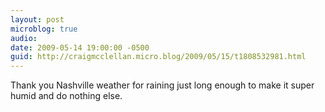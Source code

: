 ```yaml
---
layout: post
microblog: true
audio: 
date: 2009-05-14 19:00:00 -0500
guid: http://craigmcclellan.micro.blog/2009/05/15/t1808532981.html
---
```

Thank you Nashville weather for raining just long enough to make it super humid and do nothing else.

